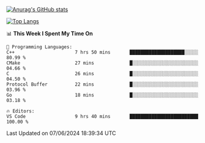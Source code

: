 [![Anurag's GitHub stats](https://github-readme-stats.vercel.app/api?username=wugouzi&count_private=true)](https://github.com/anuraghazra/github-readme-stats)

[![Top Langs](https://github-readme-stats.vercel.app/api/top-langs/?username=wugouzi&layout=compact&count_private=true&hide=html)](https://github.com/anuraghazra/github-readme-stats)

<!--START_SECTION:waka-->
📊 **This Week I Spent My Time On** 

```text
💬 Programming Languages: 
C++                      7 hrs 50 mins       ████████████████████░░░░░   80.99 % 
CMake                    27 mins             █░░░░░░░░░░░░░░░░░░░░░░░░   04.66 % 
C                        26 mins             █░░░░░░░░░░░░░░░░░░░░░░░░   04.50 % 
Protocol Buffer          22 mins             █░░░░░░░░░░░░░░░░░░░░░░░░   03.96 % 
Go                       18 mins             █░░░░░░░░░░░░░░░░░░░░░░░░   03.18 % 

🔥 Editors: 
VS Code                  9 hrs 40 mins       █████████████████████████   100.00 % 
```


 Last Updated on 07/06/2024 18:39:34 UTC
<!--END_SECTION:waka-->

<!--
**wugouzi/wugouzi** is a ✨ _special_ ✨ repository because its `README.md` (this file) appears on your GitHub profile.

Here are some ideas to get you started:

- 🔭 I’m currently working on ...
- 🌱 I’m currently learning ...
- 👯 I’m looking to collaborate on ...
- 🤔 I’m looking for help with ...
- 💬 Ask me about ...
- 📫 How to reach me: ...
- 😄 Pronouns: ...
- ⚡ Fun fact: ...
-->
